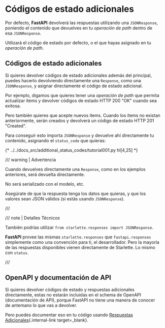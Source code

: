 # Códigos de estado adicionales

Por defecto, **FastAPI** devolverá las respuestas utilizando una `JSONResponse`, poniendo el contenido que devuelves en tu *operación de path* dentro de esa `JSONResponse`.

Utilizará el código de estado por defecto, o el que hayas asignado en tu *operación de path*.

## Códigos de estado adicionales

Si quieres devolver códigos de estado adicionales además del principal, puedes hacerlo devolviendo directamente una `Response`, como una `JSONResponse`, y asignar directamente el código de estado adicional.

Por ejemplo, digamos que quieres tener una *operación de path* que permita actualizar ítems y devolver códigos de estado HTTP 200 "OK" cuando sea exitosa.

Pero también quieres que acepte nuevos ítems. Cuando los ítems no existan anteriormente, serán creados y devolverá un código de estado HTTP 201 "Created".

Para conseguir esto importa `JSONResponse` y devuelve ahí directamente tu contenido, asignando el `status_code` que quieras:

{* ../../docs_src/additional_status_codes/tutorial001.py hl[4,25] *}

/// warning | Advertencia

Cuando devuelves directamente una `Response`, como en los ejemplos anteriores, será devuelta directamente.

No será serializado con el modelo, etc.

Asegúrate de que la respuesta tenga los datos que quieras, y que los valores sean JSON válidos (si estás usando `JSONResponse`).

///

/// note | Detalles Técnicos

También podrías utilizar `from starlette.responses import JSONResponse`.

**FastAPI** provee las mismas `starlette.responses` que `fastapi.responses` simplemente como una convención para ti, el desarrollador. Pero la mayoría de las respuestas disponibles vienen directamente de Starlette. Lo mismo con `status`.

///

## OpenAPI y documentación de API

Si quieres devolver códigos de estado y respuestas adicionales directamente, estas no estarán incluidas en el schema de OpenAPI (documentación de API), porque FastAPI no tiene una manera de conocer de antemano lo que vas a devolver.

Pero puedes documentar eso en tu código usando [Respuestas Adicionales](additional-responses.md){.internal-link target=_blank}.
